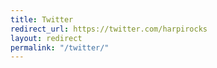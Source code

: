 ```yaml
---
title: Twitter
redirect_url: https://twitter.com/harpirocks
layout: redirect
permalink: "/twitter/"
---
```

